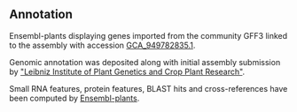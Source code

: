 **Annotation**
----------

Ensembl-plants displaying genes imported from the community GFF3 linked to the assembly with accession [GCA\_949782835.1](http://www.ebi.ac.uk/ena/data/view/GCA_949782835.1).

Genomic annotation was deposited along with initial assembly submission by ["Leibniz Institute of Plant Genetics and Crop Plant Research"](https://www.ipk-gatersleben.de/en/).

Small RNA features, protein features, BLAST hits and cross-references have been
computed by [Ensembl-plants](https://plants.ensembl.org/info/genome/annotation/index.html).
